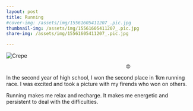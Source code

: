 ```yaml
---
layout: post
title: Running
#cover-img: /assets/img/15561605411207_.pic.jpg
thumbnail-img: /assets/img/15561605411207_.pic.jpg
share-img: /assets/img/15561605411207_.pic.jpg

---
```


![Crepe](/assets/img/15561605411207_.pic.jpg)
                                                                                  
                                                 😍  

In the second year of high school, I won the second place in 1km running race. I was excited and took a picture with my firends who won on others.

Running makes me relax and recharge. It makes me energetic and persistent to deal with the difficulties.
